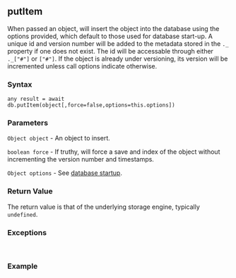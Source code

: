 ## putItem 

When passed an object, will insert the object into the database using the options provided, which default to those used for database start-up. A unique id and version number will be added to the metadata stored in the `._` property if one does not exist. The id will be accessable through either `._["#"]` or `["#"]`. If the object is already under versioning, its version will be incremented unless call options indicate otherwise.

### Syntax

`any result = await db.putItem(object[,force=false,options=this.options])`

### Parameters

`Object object` - An object to insert. 

`boolean force` - If truthy, will force a save and index of the object without incrementing the version number and timestamps.

`Object options` - See [database startup](#/reasondb/tutorials/startup).

### Return Value

The return value is that of the underlying storage engine, typically `undefined`.

### Exceptions

<a name="match">&nbsp;</a>

### Example